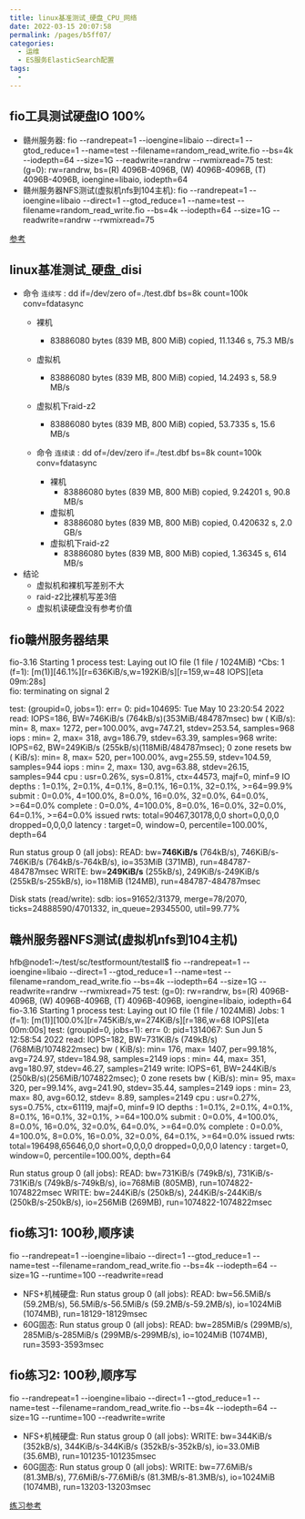 ```yaml
---
title: linux基准测试_硬盘_CPU_网络
date: 2022-03-15 20:07:58
permalink: /pages/b5ff07/
categories:
  - 运维
  - ES服务ElasticSearch配置
tags:
  - 
---
```



## fio工具测试硬盘IO  100%  
- 赣州服务器: fio --randrepeat=1 --ioengine=libaio --direct=1 --gtod_reduce=1 --name=test --filename=random_read_write.fio --bs=4k --iodepth=64 --size=1G --readwrite=randrw --rwmixread=75
test: (g=0): rw=randrw, bs=(R) 4096B-4096B, (W) 4096B-4096B, (T) 4096B-4096B, ioengine=libaio, iodepth=64
- 赣州服务器NFS测试(虚拟机nfs到104主机): fio --randrepeat=1 --ioengine=libaio --direct=1 --gtod_reduce=1 --name=test --filename=random_read_write.fio --bs=4k --iodepth=64 --size=1G --readwrite=randrw --rwmixread=75



[参考](https://www.unixmen.com/how-to-measure-disk-performance-with-fio-and-ioping/)


## linux基准测试_硬盘_disi
- 命令 `连续写` : dd if=/dev/zero of=./test.dbf bs=8k count=100k conv=fdatasync
  - 裸机
    - 83886080 bytes (839 MB, 800 MiB) copied, 11.1346 s, 75.3 MB/s
  - 虚拟机
    - 83886080 bytes (839 MB, 800 MiB) copied, 14.2493 s, 58.9 MB/s
  - 虚拟机下raid-z2
    - 83886080 bytes (839 MB, 800 MiB) copied, 53.7335 s, 15.6 MB/s

  - 命令 `连续读` : dd of=/dev/zero if=./test.dbf bs=8k count=100k conv=fdatasync
      - 裸机
        - 83886080 bytes (839 MB, 800 MiB) copied, 9.24201 s, 90.8 MB/s
      - 虚拟机
        - 83886080 bytes (839 MB, 800 MiB) copied, 0.420632 s, 2.0 GB/s
      - 虚拟机下raid-z2
        - 83886080 bytes (839 MB, 800 MiB) copied, 1.36345 s, 614 MB/s
- 结论
  - 虚拟机和裸机写差别不大
  - raid-z2比裸机写差3倍
  - 虚拟机读硬盘没有参考价值




## fio赣州服务器结果
fio-3.16
Starting 1 process
test: Laying out IO file (1 file / 1024MiB)
^Cbs: 1 (f=1): [m(1)][46.1%][r=636KiB/s,w=192KiB/s][r=159,w=48 IOPS][eta 09m:28s]  
fio: terminating on signal 2

test: (groupid=0, jobs=1): err= 0: pid=104695: Tue May 10 23:20:54 2022
  read: IOPS=186, BW=746KiB/s (764kB/s)(353MiB/484787msec)
   bw (  KiB/s): min=    8, max= 1272, per=100.00%, avg=747.21, stdev=253.54, samples=968
   iops        : min=    2, max=  318, avg=186.79, stdev=63.39, samples=968
  write: IOPS=62, BW=249KiB/s (255kB/s)(118MiB/484787msec); 0 zone resets
   bw (  KiB/s): min=    8, max=  520, per=100.00%, avg=255.59, stdev=104.59, samples=944
   iops        : min=    2, max=  130, avg=63.88, stdev=26.15, samples=944
  cpu          : usr=0.26%, sys=0.81%, ctx=44573, majf=0, minf=9
  IO depths    : 1=0.1%, 2=0.1%, 4=0.1%, 8=0.1%, 16=0.1%, 32=0.1%, >=64=99.9%
     submit    : 0=0.0%, 4=100.0%, 8=0.0%, 16=0.0%, 32=0.0%, 64=0.0%, >=64=0.0%
     complete  : 0=0.0%, 4=100.0%, 8=0.0%, 16=0.0%, 32=0.0%, 64=0.1%, >=64=0.0%
     issued rwts: total=90467,30178,0,0 short=0,0,0,0 dropped=0,0,0,0
     latency   : target=0, window=0, percentile=100.00%, depth=64

Run status group 0 (all jobs):
   READ: bw=**746KiB/s** (764kB/s), 746KiB/s-746KiB/s (764kB/s-764kB/s), io=353MiB (371MB), run=484787-484787msec
  WRITE: bw=**249KiB/s** (255kB/s), 249KiB/s-249KiB/s (255kB/s-255kB/s), io=118MiB (124MB), run=484787-484787msec

Disk stats (read/write):
  sdb: ios=91652/31379, merge=78/2070, ticks=24888590/4701332, in_queue=29345500, util=99.77%




## 赣州服务器NFS测试(虚拟机nfs到104主机)
hfb@node1:~/test/sc/testformount/testall$ fio --randrepeat=1 --ioengine=libaio --direct=1 --gtod_reduce=1 --name=test --filename=random_read_write.fio --bs=4k --iodepth=64 --size=1G --readwrite=randrw --rwmixread=75
test: (g=0): rw=randrw, bs=(R) 4096B-4096B, (W) 4096B-4096B, (T) 4096B-4096B, ioengine=libaio, iodepth=64
fio-3.16
Starting 1 process
test: Laying out IO file (1 file / 1024MiB)
Jobs: 1 (f=1): [m(1)][100.0%][r=745KiB/s,w=274KiB/s][r=186,w=68 IOPS][eta 00m:00s]
test: (groupid=0, jobs=1): err= 0: pid=1314067: Sun Jun  5 12:58:54 2022
  read: IOPS=182, BW=731KiB/s (749kB/s)(768MiB/1074822msec)
   bw (  KiB/s): min=  176, max= 1407, per=99.18%, avg=724.97, stdev=184.98, samples=2149
   iops        : min=   44, max=  351, avg=180.97, stdev=46.27, samples=2149
  write: IOPS=61, BW=244KiB/s (250kB/s)(256MiB/1074822msec); 0 zone resets
   bw (  KiB/s): min=   95, max=  320, per=99.14%, avg=241.90, stdev=35.44, samples=2149
   iops        : min=   23, max=   80, avg=60.12, stdev= 8.89, samples=2149
  cpu          : usr=0.27%, sys=0.75%, ctx=61119, majf=0, minf=9
  IO depths    : 1=0.1%, 2=0.1%, 4=0.1%, 8=0.1%, 16=0.1%, 32=0.1%, >=64=100.0%
     submit    : 0=0.0%, 4=100.0%, 8=0.0%, 16=0.0%, 32=0.0%, 64=0.0%, >=64=0.0%
     complete  : 0=0.0%, 4=100.0%, 8=0.0%, 16=0.0%, 32=0.0%, 64=0.1%, >=64=0.0%
     issued rwts: total=196498,65646,0,0 short=0,0,0,0 dropped=0,0,0,0
     latency   : target=0, window=0, percentile=100.00%, depth=64

Run status group 0 (all jobs):
   READ: bw=731KiB/s (749kB/s), 731KiB/s-731KiB/s (749kB/s-749kB/s), io=768MiB (805MB), run=1074822-1074822msec
  WRITE: bw=244KiB/s (250kB/s), 244KiB/s-244KiB/s (250kB/s-250kB/s), io=256MiB (269MB), run=1074822-1074822msec



## fio练习1: 100秒,顺序读
fio --randrepeat=1 --ioengine=libaio --direct=1 --gtod_reduce=1 --name=test --filename=random_read_write.fio --bs=4k --iodepth=64 --size=1G --runtime=100 --readwrite=read
  - NFS+机械硬盘: Run status group 0 (all jobs):
   READ: bw=56.5MiB/s (59.2MB/s), 56.5MiB/s-56.5MiB/s (59.2MB/s-59.2MB/s), io=1024MiB (1074MB), run=18129-18129msec
  - 60G固态: Run status group 0 (all jobs):
   READ: bw=285MiB/s (299MB/s), 285MiB/s-285MiB/s (299MB/s-299MB/s), io=1024MiB (1074MB), run=3593-3593msec

## fio练习2: 100秒,顺序写
fio --randrepeat=1 --ioengine=libaio --direct=1 --gtod_reduce=1 --name=test --filename=random_read_write.fio --bs=4k --iodepth=64 --size=1G --runtime=100 --readwrite=write
  - NFS+机械硬盘: Run status group 0 (all jobs):
  WRITE: bw=344KiB/s (352kB/s), 344KiB/s-344KiB/s (352kB/s-352kB/s), io=33.0MiB (35.6MB), run=101235-101235msec
  - 60G固态: Run status group 0 (all jobs):
  WRITE: bw=77.6MiB/s (81.3MB/s), 77.6MiB/s-77.6MiB/s (81.3MB/s-81.3MB/s), io=1024MiB (1074MB), run=13203-13203msec


[练习参考](https://blog.csdn.net/MrSate/article/details/53292102?utm_medium=distribute.pc_relevant.none-task-blog-2~default~baidujs_baidulandingword~default-0-53292102-blog-82979152.pc_relevant_antiscanv3&spm=1001.2101.3001.4242.1&utm_relevant_index=3)


